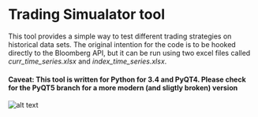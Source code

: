 # Trading Simualator tool

This tool provides a simple way to test different trading strategies on historical data sets. The original intention for the code is to be hooked directly to the Bloomberg API, but it can be run using two excel files called *curr_time_series.xlsx* and *index_time_series.xlsx*.

#### Caveat: This tool is written for Python for 3.4 and PyQT4. Please check for the PyQT5 branch for a more modern (and sligtly broken) version

![alt text](https://i.imgur.com/pJIe4mC.png)

